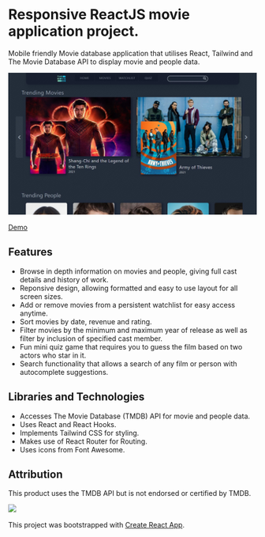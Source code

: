 # Responsive ReactJS movie application project.


Mobile friendly Movie database application that utilises React, Tailwind and The Movie Database API to display movie and people data.

![](public/MovieApp.jpg)

<a href="https://clever-edison-6951f9.netlify.app/">Demo</a>


## Features

<ul>
  <li> Browse in depth information on movies and people, giving full cast details and history of work.</li>
  <li> Reponsive design, allowing formatted and easy to use layout for all screen sizes.</li>
  <li> Add or remove movies from a persistent watchlist for easy access anytime. </li>
  <li> Sort movies by date, revenue and rating. </li>
  <li> Filter movies by the minimum and maximum year of release as well as filter by inclusion of specified cast member.</li>
  <li> Fun mini quiz game that requires you to guess the film based on two actors who star in it. </li>
  <li> Search functionality that allows a search of any film or person with autocomplete suggestions. </li>
</ul>

## Libraries and Technologies
<ul>
  <li> Accesses The Movie Database (TMDB) API for movie and people data.</li>
  <li> Uses React and React Hooks. </li>
  <li> Implements Tailwind CSS for styling. </li>
  <li> Makes use of React Router for Routing.</li>
  <li> Uses icons from Font Awesome.</li>
</ul>

## Attribution
This product uses the TMDB API but is not endorsed or certified by TMDB.

<img src="https://www.themoviedb.org/assets/2/v4/logos/v2/blue_long_2-9665a76b1ae401a510ec1e0ca40ddcb3b0cfe45f1d51b77a308fea0845885648.svg"/>


This project was bootstrapped with [Create React App](https://github.com/facebook/create-react-app).
